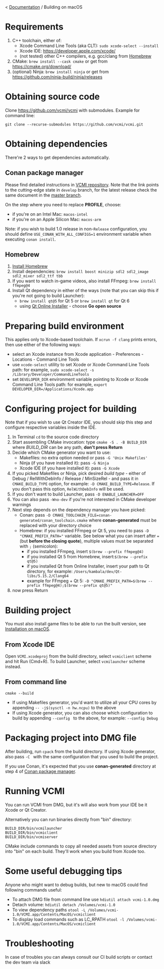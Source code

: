 < [Documentation](../Readme.md) / Building on macOS

# Requirements

1.  C++ toolchain, either of:
    -   Xcode Command Line Tools (aka CLT): `sudo xcode-select --install`
    -   Xcode IDE: <https://developer.apple.com/xcode/>
    -   (not tested) other C++ compilers, e.g. gcc/clang from [Homebrew](https://brew.sh/)
2.  CMake: `brew install --cask cmake` or get from <https://cmake.org/download/>
3.  (optional) Ninja: `brew install ninja` or get from <https://github.com/ninja-build/ninja/releases>

# Obtaining source code

Clone <https://github.com/vcmi/vcmi> with submodules. Example for command line:

`git clone --recurse-submodules https://github.com/vcmi/vcmi.git`

# Obtaining dependencies

There're 2 ways to get dependencies automatically.

## Conan package manager

Please find detailed instructions in [VCMI repository](https://github.com/vcmi/vcmi/tree/develop/docs/conan.md). Note that the link points to the cutting-edge state in `develop` branch, for the latest release check the same document in the [master branch](https://github.com/vcmi/vcmi/tree/master/docs/conan.md).

On the step where you need to replace **PROFILE**, choose:

-   if you're on an Intel Mac: `macos-intel`
-   if you're on an Apple Silicon Mac: `macos-arm`

Note: if you wish to build 1.0 release in non-`Release` configuration, you should define `USE_CONAN_WITH_ALL_CONFIGS=1` environment variable when executing `conan install`.

## Homebrew

1.  [Install Homebrew](https://brew.sh/)
2.  Install dependencies: 
`brew install boost minizip sdl2 sdl2_image sdl2_mixer sdl2_ttf tbb`
3.  If you want to watch in-game videos, also install FFmpeg: 
`brew install ffmpeg@4`
4.  Install Qt dependency in either of the ways (note that you can skip this if you're not going to build Launcher):
    -   `brew install qt@5` for Qt 5 or `brew install qt` for Qt 6
    -   using [Qt Online Installer](https://www.qt.io/download) - choose **Go open source**

# Preparing build environment

This applies only to Xcode-based toolchain. If `xcrun -f clang` prints errors, then use either of the following ways:

-   select an Xcode instance from Xcode application - Preferences - Locations - Command Line Tools
-   use `xcode-select` utility to set Xcode or Xcode Command Line Tools path: for example,
    `sudo xcode-select -s /Library/Developer/CommandLineTools`
-   set `DEVELOPER_DIR` environment variable pointing to Xcode or Xcode Command Line Tools path: for example, `export DEVELOPER_DIR=/Applications/Xcode.app`

# Configuring project for building

Note that if you wish to use Qt Creator IDE, you should skip this step and configure respective variables inside the IDE.

1.  In Terminal `cd` to the source code directory
2.  Start assembling CMake invocation: type `cmake -S . -B BUILD_DIR` where *BUILD_DIR* can be any path, **don't press Return**
3.  Decide which CMake generator you want to use:
    -   Makefiles: no extra option needed or pass `-G 'Unix Makefiles'`
    -   Ninja (if you have installed it): pass `-G Ninja`
    -   Xcode IDE (if you have installed it): pass `-G Xcode`
4.  If you picked Makefiles or Ninja, pick desired *build type* - either of Debug / RelWithDebInfo / Release / MinSizeRel - and pass it in `CMAKE_BUILD_TYPE` option, for example: `-D CMAKE_BUILD_TYPE=Release`. If you don't pass this option,     `RelWithDebInfo` will be used.
5.  If you don't want to build Launcher, pass `-D ENABLE_LAUNCHER=OFF`
6.  You can also pass `-Wno-dev` if you're not interested in CMake developer warnings
7.  Next step depends on the dependency manager you have picked:
    -   Conan: pass `-D CMAKE_TOOLCHAIN_FILE=conan-generated/conan_toolchain.cmake` where **conan-generated** must be replaced with your directory choice
    -   Homebrew: if you installed FFmpeg or Qt 5, you need to pass `-D "CMAKE_PREFIX_PATH="` variable. See below what you can insert after `=` (but **before the closing quote**), multiple values must be separated with `;` (semicolon):
        -   if you installed FFmpeg, insert `$(brew --prefix ffmpeg@4)`
        -   if you installed Qt 5 from Homebrew, insert:`$(brew --prefix qt@5)`
        -   if you installed Qt from Online Installer, insert your path to Qt directory, for example: `/Users/kambala/dev/Qt-libs/5.15.2/Clang64`
        -   example for FFmpeg + Qt 5: `-D "CMAKE_PREFIX_PATH=$(brew --prefix ffmpeg@4);$(brew --prefix qt@5)"`
8.  now press Return

# Building project

You must also install game files to be able to run the built version, see [Installation on macOS](players/Installation_macOS.md).

## From Xcode IDE

Open `VCMI.xcodeproj` from the build directory, select `vcmiclient` scheme and hit Run (Cmd+R). To build Launcher, select `vcmilauncher` scheme instead.

## From command line

`cmake --build `<path to build directory>

-   If using Makefiles generator, you'd want to utilize all your CPU cores by appending `-- -j$(sysctl -n hw.ncpu)` to the above
-   If using Xcode generator, you can also choose which configuration to build by appending `--config `<configuration name> to the above, for example: `--config Debug`

# Packaging project into DMG file

After building, run `cpack` from the build directory. If using Xcode generator, also pass `-C `<configuration name> with the same configuration that you used to build the project.

If you use Conan, it's expected that you use **conan-generated** directory at step 4 of [Conan package manager](Conan.md).

# Running VCMI

You can run VCMI from DMG, but it's will also work from your IDE be it Xcode or Qt Creator.

Alternatively you can run binaries directly from "bin" directory:

    BUILD_DIR/bin/vcmilauncher
    BUILD_DIR/bin/vcmiclient
    BUILD_DIR/bin/vcmiserver

CMake include commands to copy all needed assets from source directory into "bin" on each build. They'll work when you build from Xcode too.

# Some useful debugging tips

Anyone who might want to debug builds, but new to macOS could find following commands useful:

- To attach DMG file from command line use
`hdiutil attach vcmi-1.0.dmg`
- Detach volume:
`hdiutil detach /Volumes/vcmi-1.0`
- To view dependency paths
`otool -L /Volumes/vcmi-1.0/VCMI.app/Contents/MacOS/vcmiclient`
- To display load commands such as LC_RPATH 
`otool -l /Volumes/vcmi-1.0/VCMI.app/Contents/MacOS/vcmiclient`

# Troubleshooting

In case of troubles you can always consult our CI build scripts or contact the dev team via slack